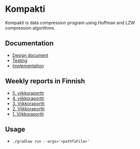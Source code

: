 # Kompakti
Kompakti is data compression program using Huffman and LZW compression algorithms.

## Documentation
- [Design document](documentation/design-document.md)
- [Testing](documentation/testing.md)
- [Implementation](documentation/implementation.md)

## Weekly reports in Finnish
- [5. viikkoraportti](documentation/viikkoraportit/viikkoraportti-5.md)
- [4. viikkoraportti](documentation/viikkoraportit/viikkoraportti-4.md)
- [3. Viikkoraportti](documentation/viikkoraportit/viikkoraportti-3.md)
- [2. Viikkoraportti](documentation/viikkoraportit/viikkoraportti-2.md)
- [1. Viikkoraportti](documentation/viikkoraportit/viikkoraportti-1.md)

## Usage
- `./gradlew run --args='<pathToFile>'`
